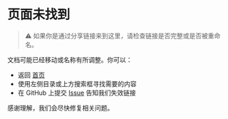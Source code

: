 # 页面未找到

> ⚠ 如果你是通过分享链接来到这里，请检查链接是否完整或是否被重命名。

文档可能已经移动或名称有所调整。你可以：

- 返回 [首页](#/README_wiki)
- 使用左侧目录或上方搜索框寻找需要的内容
- 在 GitHub 上提交 [Issue](https://github.com/kuliantnt/plurality_wiki/issues) 告知我们失效链接

感谢理解，我们会尽快修复相关问题。

